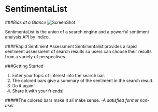 # SentimentaList
###*Bias at a Glance*
![ScreenShot](https://raw.github.com/lancespears/SentimentaList/master/client/SentimentaList2.png)

SentimentaList is the union of a search engine and a powerful sentiment analysis API by [Indico](https://indico.io/).

####Rapid Sentiment Assessment
Sentimentalist provides a rapid sentiment assessment of search results so users can choose their results from a variety of perspectives.

###Getting Started
1. Enter your topic of interest into the search bar.
2. The colored bars give a summary of the sentiment in the search result.
3. Do it again!
4. Share it with your friends!

#####The colored bars make it all make sense.
*-A satisfied former non-user*
